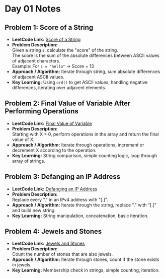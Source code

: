 # Day 01 Notes

## Problem 1: Score of a String
- **LeetCode Link:** [Score of a String](https://leetcode.com/problems/score-of-a-string/description/)
- **Problem Description:**  
  Given a string `s`, calculate the "score" of the string.  
  The score is the sum of the absolute differences between ASCII values of adjacent characters.  
  Example: For `s = "hello"` → Score = 13
- **Approach / Algorithm:** Iterate through string, sum absolute differences of adjacent ASCII values.
- **Key Learning:** Using `ord()` to get ASCII values, handling negative differences, iterating over adjacent elements.

## Problem 2: Final Value of Variable After Performing Operations
- **LeetCode Link:** [Final Value of Variable](https://leetcode.com/problems/final-value-of-variable-after-performing-operations/description/)
- **Problem Description:**  
  Starting with X = 0, perform operations in the array and return the final value of X.
- **Approach / Algorithm:** Iterate through operations, increment or decrement X according to the operation.
- **Key Learning:** String comparison, simple counting logic, loop through array of strings.

## Problem 3: Defanging an IP Address
- **LeetCode Link:** [Defanging an IP Address](https://leetcode.com/problems/defanging-an-ip-address/description/)
- **Problem Description:**  
  Replace every "." in an IPv4 address with "[.]".
- **Approach / Algorithm:** Iterate through the string, replace "." with "[.]" and build new string.
- **Key Learning:** String manipulation, concatenation, basic iteration.

## Problem 4: Jewels and Stones
- **LeetCode Link:** [Jewels and Stones](https://leetcode.com/problems/jewels-and-stones/description/)
- **Problem Description:**  
  Count the number of stones that are also jewels.
- **Approach / Algorithm:** Iterate through stones, count if the stone exists in jewels.
- **Key Learning:** Membership check in strings, simple counting, iteration.

